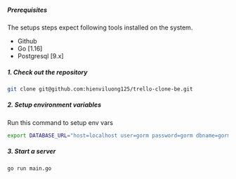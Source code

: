 ##### Prerequisites

The setups steps expect following tools installed on the system.

- Github
- Go [1.16]
- Postgresql [9.x]
##### 1. Check out the repository
```bash
git clone git@github.com:hienviluong125/trello-clone-be.git
```

##### 2. Setup environment variables
Run this command to setup env vars
```bash
export DATABASE_URL="host=localhost user=gorm password=gorm dbname=gorm port=9920 sslmode=disable TimeZone=Asia/Shanghai" GO_APP_ENV="development" JWT_SECRET="SECRET"
```

##### 3. Start a server
```bash
go run main.go
```
